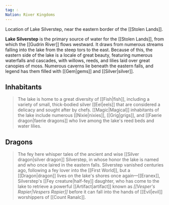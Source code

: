 ```yaml
---
tag: 💧
Nation: River Kingdoms
---
```

Location of Lake Silverstep, near the eastern border of the [[Stolen Lands]].
> 
**Lake Silverstep** is the primary source of water for the [[Stolen Lands]], from which the [[Gudrin River]] flows westward. It draws from numerous streams falling into the lake from the steep tors to the east. Because of this, the eastern side of the lake is a locale of great beauty, featuring numerous waterfalls and cascades, with willows, reeds, and lilies laid over great canopies of moss. Numerous caverns lie beneath the eastern falls, and legend has them filled with [[Gem|gems]] and [[Silver|silver]].


## Inhabitants

> The lake is home to a great diversity of [[Fish|fish]], including a variety of small, thick-bodied silver [[Eel|eels]] that are considered a delicacy and sought after by chefs. [[Magic|Magical]] inhabitants of the lake include numerous [[Nixie|nixies]], [[Grig|grigs]], and [[Faerie dragon|faerie dragons]] who live among the lake's reed beds and water lilies.


## Dragons

> The fey here whisper tales of the ancient and wise [[Silver dragon|silver dragon]] Silverstep, in whose honor the lake is named and who once laired in the eastern falls. Silverstep vanished centuries ago, following a fey lover into the [[First World]], but a [[Dragon|dragon]] lives on the lake's shores once again—[[Eranex]], Silverstep's [[Fey creature|half-fey]] daughter, who has come to the lake to retrieve a powerful [[Artifact|artifact]] known as *[[Vesper's Rapier|Vespers Rapier]]* before it can fall into the hands of [[Evil|evil]] worshippers of [[Count Ranalc]].







